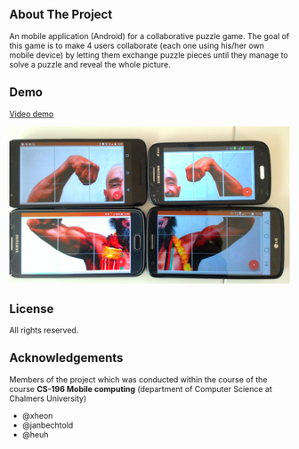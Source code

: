 
<!-- ABOUT THE PROJECT -->
## About The Project

An mobile application (Android) for a collaborative puzzle game. The goal of this game is to make 4 users collaborate (each one using his/her own mobile device) by letting them exchange puzzle pieces until they manage to solve a puzzle and reveal the whole picture.

## Demo

[Video demo](https://mega.nz/#!SZQ13C4C!F8n4sdv2tgNNV7jcilByEirkdoQwHDgDALQ8QVd4esk)


![We puzzle][product-screenshot]


<!-- LICENSE -->
## License

All rights reserved.


<!-- ACKNOWLEDGEMENTS -->
## Acknowledgements
Members of the project which was conducted within the course of the course **CS-196 Mobile computing** (department of Computer Science at Chalmers University)
<!-- * [Font Awesome](https://fontawesome.com) -->
* @xheon
* @janbechtold
* @heuh

<!-- MARKDOWN LINKS & IMAGES -->
[product-screenshot]: images/WIN_20161028_12_50_11_Pro.jpg
